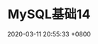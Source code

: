 ---
layout: post
title:  "MySQL基础14"
date:   2020-03-11 20:55:33 +0800
categories: notes mysql base
tags: mysql MySQL 基础
excerpt: "控制流"
---